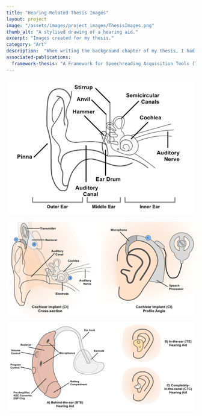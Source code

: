 ```yaml
---
title: "Hearing Related Thesis Images"
layout: project
image: "/assets/images/project_images/ThesisImages.png"
thumb_alt: "A stylised drawing of a hearing aid."
excerpt: "Images created for my thesis."
category: "Art"
description:  "When writing the background chapter of my thesis, I had trouble finding freely avaialble images to describe how our ears, hearings aids and cochlear implants work. To address this, I created some high quality vector art to use within my thesis. These are available for you to download and use, if you do use them please cite my thesis as the source."
associated-publications:
  framework-thesis: "A Framework for Speechreading Acquisition Tools (Thesis)"
---
```

![Diagram of Human Ear](/assets/images/project_images/HumanEar.png)

![Diagram of Cochlear Implant](/assets/images/project_images/CochlearImplant.png)

![Three different types of hearing aids](/assets/images/project_images/HearingAids.png)
